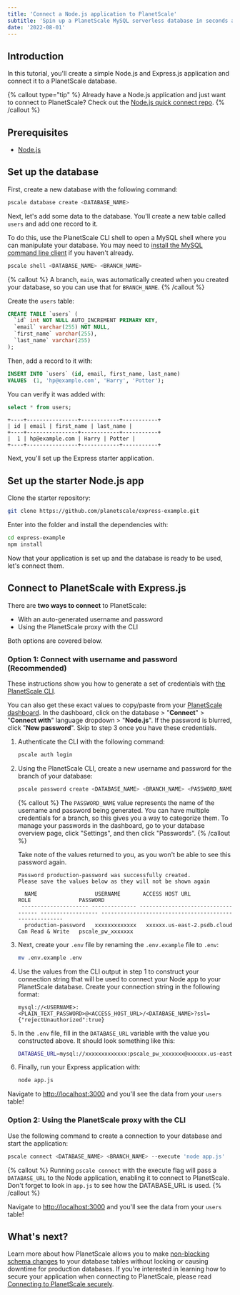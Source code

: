 ```yaml
---
title: 'Connect a Node.js application to PlanetScale'
subtitle: 'Spin up a PlanetScale MySQL serverless database in seconds and connect to a Node.js application'
date: '2022-08-01'
---
```


## Introduction

In this tutorial, you'll create a simple Node.js and Express.js application and connect it to a PlanetScale database.

{% callout type="tip" %} Already have a Node.js application and just want to connect to PlanetScale? Check out the [Node.js quick connect repo](https://github.com/planetscale/connection-examples/tree/main/nodejs). {% /callout %}

## Prerequisites

- [Node.js](https://nodejs.org/en/download/)

## Set up the database

First, create a new database with the following command:

```bash
pscale database create <DATABASE_NAME>
```

Next, let's add some data to the database. You'll create a new table called `users` and add one record to it.

To do this, use the PlanetScale CLI shell to open a MySQL shell where you can manipulate your database. You may need to [install the MySQL command line client](/docs/concepts/planetscale-environment-setup) if you haven't already.

```bash
pscale shell <DATABASE_NAME> <BRANCH_NAME>
```

{% callout %} A branch, `main`, was automatically created when you created your database, so you can use that for `BRANCH_NAME`. {% /callout %}

Create the `users` table:

```sql
CREATE TABLE `users` (
  `id` int NOT NULL AUTO_INCREMENT PRIMARY KEY,
  `email` varchar(255) NOT NULL,
  `first_name` varchar(255),
  `last_name` varchar(255)
);
```

Then, add a record to it with:

```sql
INSERT INTO `users` (id, email, first_name, last_name)
VALUES  (1, 'hp@example.com', 'Harry', 'Potter');
```

You can verify it was added with:

```sql
select * from users;
```

```
+----+----------------+------------+-----------+
| id | email | first_name | last_name |
+----+----------------+------------+-----------+
|  1 | hp@example.com | Harry | Potter |
+----+----------------+------------+-----------+
```

Next, you'll set up the Express starter application.

## Set up the starter Node.js app

Clone the starter repository:

```bash
git clone https://github.com/planetscale/express-example.git
```

Enter into the folder and install the dependencies with:

```bash
cd express-example
npm install
```

Now that your application is set up and the database is ready to be used, let's connect them.

## Connect to PlanetScale with Express.js

There are **two ways to connect** to PlanetScale:

- With an auto-generated username and password
- Using the PlanetScale proxy with the CLI

Both options are covered below.

### Option 1: Connect with username and password (Recommended)

These instructions show you how to generate a set of credentials with [the PlanetScale CLI](/docs/concepts/planetscale-environment-setup).

You can also get these exact values to copy/paste from your [PlanetScale dashboard](https://app.planetscale.com). In the dashboard, click on the database > "**Connect**" > "**Connect with**" language dropdown > "**Node.js**". If the password is blurred, click "**New password**". Skip to step 3 once you have these credentials.

1. Authenticate the CLI with the following command:

   ```bash
   pscale auth login
   ```

2. Using the PlanetScale CLI, create a new username and password for the branch of your database:

   ```bash
   pscale password create <DATABASE_NAME> <BRANCH_NAME> <PASSWORD_NAME>
   ```

   {% callout %} The `PASSWORD_NAME` value represents the name of the username and password being generated. You can have multiple credentials for a branch, so this gives you a way to categorize them. To manage your passwords in the dashboard, go to your database overview page, click "Settings", and then click "Passwords". {% /callout %}

   Take note of the values returned to you, as you won't be able to see this password again.

   ```
   Password production-password was successfully created.
   Please save the values below as they will not be shown again

     NAME                  USERNAME       ACCESS HOST URL                     ROLE               PASSWORD
    --------------------- -------------- ----------------------------------- ------------------ -------------------------------------------------------
     production-password   xxxxxxxxxxxxx   xxxxxx.us-east-2.psdb.cloud   Can Read & Write   pscale_pw_xxxxxxx
   ```

3. Next, create your `.env` file by renaming the `.env.example` file to `.env`:

   ```bash
   mv .env.example .env
   ```

4. Use the values from the CLI output in step 1 to construct your connection string that will be used to connect your Node app to your PlanetScale database. Create your connection string in the following format:

   ```
   mysql://<USERNAME>:<PLAIN_TEXT_PASSWORD>@<ACCESS_HOST_URL>/<DATABASE_NAME>?ssl={"rejectUnauthorized":true}
   ```

5. In the `.env` file, fill in the `DATABASE_URL` variable with the value you constructed above. It should look something like this:

   ```bash
   DATABASE_URL=mysql://xxxxxxxxxxxxx:pscale_pw_xxxxxxx@xxxxxx.us-east-2.psdb.cloud/express_database?ssl={"rejectUnauthorized":true}
   ```

6. Finally, run your Express application with:

   ```bash
   node app.js
   ```

Navigate to [http://localhost:3000](http://localhost:3000) and you'll see the data from your `users` table!

### Option 2: Using the PlanetScale proxy with the CLI

Use the following command to create a connection to your database and start the application:

```bash
pscale connect <DATABASE_NAME> <BRANCH_NAME> --execute 'node app.js'
```

{% callout %} Running `pscale connect` with the execute flag will pass a `DATABASE_URL` to the Node application, enabling it to connect to PlanetScale. Don't forget to look in `app.js` to see how the DATABASE_URL is used. {% /callout %}

Navigate to [http://localhost:3000](http://localhost:3000) and you'll see the data from your `users` table!

## What's next?

Learn more about how PlanetScale allows you to make [non-blocking schema changes](/docs/concepts/nonblocking-schema-changes) to your database tables without locking or causing downtime for production databases. If you're interested in learning how to secure your application when connecting to PlanetScale, please read [Connecting to PlanetScale securely](/docs/concepts/secure-connections).
